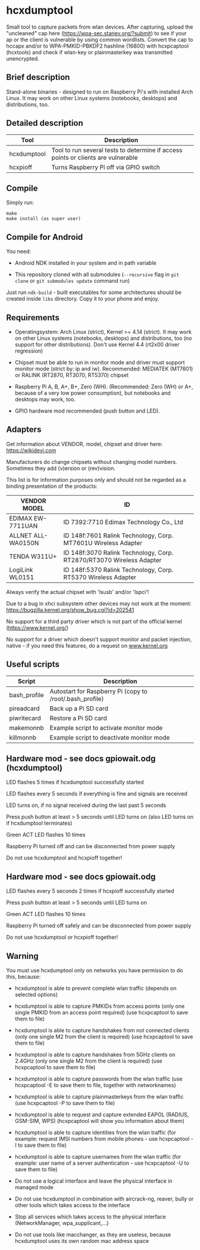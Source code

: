 hcxdumptool
==============

Small tool to capture packets from wlan devices.
After capturing, upload the "uncleaned" cap here (https://wpa-sec.stanev.org/?submit)
to see if your ap or the client is vulnerable by using common wordlists.
Convert the cap to hccapx and/or to WPA-PMKID-PBKDF2 hashline (16800) with hcxpcaptool (hcxtools)
and check if wlan-key or plainmasterkey was transmitted unencrypted.


Brief description
--------------

Stand-alone binaries - designed to run on Raspberry Pi's with installed Arch Linux.
It may work on other Linux systems (notebooks, desktops) and distributions, too.


Detailed description
--------------

| Tool           | Description                                                                                            |
| -------------- | ------------------------------------------------------------------------------------------------------ |
| hcxdumptool    | Tool to run several tests to determine if access points or clients are vulnerable                      |
| hcxpioff       | Turns Raspberry Pi off via GPIO switch                                                                 |


Compile
--------------

Simply run:

```
make
make install (as super user)
```


Compile for Android
--------------

You need:
* Android NDK installed in your system and in path variable

* This repository cloned with all submodules (`--recursive` flag in `git clone` or `git submodules update` command run)

Just run `ndk-build` - built executables for some architectures should be created inside `libs` directory.
Copy it to your phone and enjoy.


Requirements
--------------

* Operatingsystem: Arch Linux (strict), Kernel >= 4.14 (strict). It may work on other Linux systems (notebooks, desktops) and distributions, too (no support for other distributions). Don't use Kernel 4.4 (rt2x00 driver regression)

* Chipset must be able to run in monitor mode and driver must support monitor mode (strict by: ip and iw). Recommended: MEDIATEK (MT7601) or RALINK (RT2870, RT3070, RT5370) chipset 

* Raspberry Pi A, B, A+, B+, Zero (WH). (Recommended: Zero (WH) or A+, because of a very low power consumption), but notebooks and desktops may work, too.

* GPIO hardware mod recommended (push button and LED).
 

Adapters
--------------

Get information about VENDOR, model, chipset and driver here: https://wikidevi.com

Manufacturers do change chipsets without changing model numbers. Sometimes they add (v)ersion or (rev)vision.

This list is for information purposes only and should not be regarded as a binding presentation of the products:

| VENDOR MODEL       | ID                                                                   |
| ------------------ | -------------------------------------------------------------------- |
| EDIMAX EW-7711UAN  | ID 7392:7710 Edimax Technology Co., Ltd                              |
| ALLNET ALL-WA0150N | ID 148f:7601 Ralink Technology, Corp. MT7601U Wireless Adapter       |
| TENDA W311U+       | ID 148f:3070 Ralink Technology, Corp. RT2870/RT3070 Wireless Adapter |
| LogiLink WL0151    | ID 148f:5370 Ralink Technology, Corp. RT5370 Wireless Adapter        |

Always verify the actual chipset with 'lsusb' and/or 'lspci'!

Due to a bug in xhci subsystem other devices may not work at the moment: https://bugzilla.kernel.org/show_bug.cgi?id=202541

No support for a third party driver which is not part of the official kernel (https://www.kernel.org/)

No support for a driver which doesn't support monitor and packet injection, native - if you need this features, do a request on www.kernel.org


Useful scripts
--------------

| Script       | Description                                              |
| ------------ | -------------------------------------------------------- |
| bash_profile | Autostart for Raspberry Pi (copy to /root/.bash_profile) |
| pireadcard   | Back up a Pi SD card                                     |
| piwritecard  | Restore a Pi SD card                                     |
| makemonnb    | Example script to activate monitor mode                  |
| killmonnb    | Example script to deactivate monitor mode                |


Hardware mod - see docs gpiowait.odg (hcxdumptool)
--------------

LED flashes 5 times if hcxdumptool successfully started

LED flashes every 5 seconds if everything is fine and signals are received

LED turns on, if no signal received during the last past 5 seconds

Press push button at least > 5 seconds until LED turns on (also LED turns on if hcxdumptool terminates)

Green ACT LED flashes 10 times

Raspberry Pi turned off and can be disconnected from power supply

Do not use hcxdumptool and hcxpioff together!


Hardware mod - see docs gpiowait.odg
--------------

LED flashes every 5 seconds 2 times if hcxpioff successfully started

Press push button at least > 5 seconds until LED turns on

Green ACT LED flashes 10 times

Raspberry Pi turned off safely and can be disconnected from power supply

Do not use hcxdumptool or hcxpioff together!


Warning
--------------

You must use hcxdumptool only on networks you have permission to do this, because:

* hcxdumptool is able to prevent complete wlan traffic
  (depends on selected options)

* hcxdumptool is able to capture PMKIDs from access points (only one single PMKID from an access point required)
  (use hcxpcaptool to save them to file)

* hcxdumptool is able to capture handshakes from not connected clients (only one single M2 from the client is required)
  (use hcxpcaptool to save them to file)

* hcxdumptool is able to capture handshakes from 5GHz clients on 2.4GHz (only one single M2 from the client is required)
  (use hcxpcaptool to save them to file)

* hcxdumptool is able to capture passwords from the wlan traffic
  (use hcxpcaptool -E to save them to file, together with networknames)

* hcxdumptool is able to capture plainmasterkeys from the wlan traffic
  (use hcxpcaptool -P to save them to file)

* hcxdumptool is able to request and capture extended EAPOL (RADIUS, GSM-SIM, WPS)
  (hcxpcaptool will show you information about them)

* hcxdumptool is able to capture identities from the wlan traffic
  (for example: request IMSI numbers from mobile phones - use hcxpcaptool -I to save them to file)

* hcxdumptool is able to capture usernames from the wlan traffic
  (for example: user name of a server authentication - use hcxpcaptool -U to save them to file)

* Do not use a logical interface and leave the physical interface in managed mode

* Do not use hcxdumptool in combination with aircrack-ng, reaver, bully or other tools which takes access to the interface

* Stop all services which takes access to the physical interface (NetworkManager, wpa_supplicant,...)

* Do not use tools like macchanger, as they are useless, because hcxdumptool uses its own random mac address space
